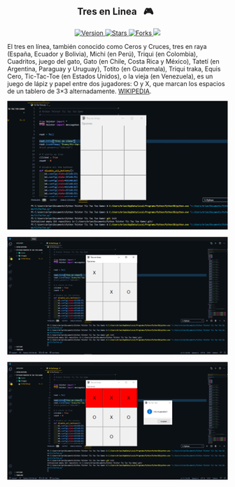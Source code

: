 
<h2 align="center">Tres en Linea &nbsp; 🎮 &nbsp;</h2>

<p align="center">
  
  <a href="https://github.com/BrianMarquez3Tres-en-linea-en-Pythone/tags">
    <img src="https://img.shields.io/github/tag/BrianMarquez3/Tres-en-linea-en-Python.svg?label=version&style=flat" alt="Version">
  </a>
  <a href="https://github.com/BrianMarquez3/Tres-en-linea-en-Python/stargazers">
    <img src="https://img.shields.io/github/stars/BrianMarquez3/Tres-en-linea-en-Python.svg?style=flat" alt="Stars">
  </a>
  <a href="https://github.com/BrianMarquez3/Tres-en-linea-en-Python/network">
    <img src="https://img.shields.io/github/forks/BrianMarquez3/Tres-en-linea-en-Python.svg?style=flat" alt="Forks">
  </a>
  <a>
    <img src="https://img.shields.io/badge/Next%20Release-Aug%2017-green">
  </a>
  
</p>
  
El tres en línea, también conocido como Ceros y Cruces, tres en raya (España, Ecuador y Bolivia), Michi (en Perú), Triqui (en Colombia), Cuadritos, juego del gato, Gato (en Chile, Costa Rica y México), Tatetí (en Argentina, Paraguay y Uruguay), Totito (en Guatemala), Triqui traka, Equis Cero, Tic-Tac-Toe (en Estados Unidos), o la vieja (en Venezuela), es un juego de lápiz y papel entre dos jugadores: O y X, que marcan los espacios de un tablero de 3×3 alternadamente. [WIKIPEDIA](https://es.wikipedia.org/wiki/Python).<br>


 
![python](./Images/main.gif)

![python](./Images/Captura.PNG)

![python](./Images/Captura1.PNG)
